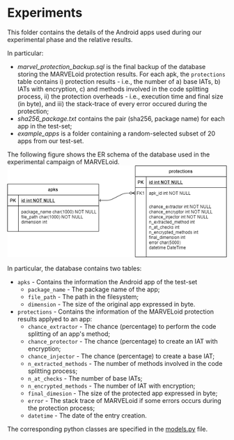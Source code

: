 # Experiments

This folder contains the details of the Android apps used during our experimental phase and the relative results.

In particular:
* *marvel_protection_backup.sql* is the final backup of the database storing the MARVELoid protection results. For each apk, the `protections` table contains i) protection results - i.e., the number of a) base IATs, b) IATs with encryption, c) and methods involved in the code splitting process, ii) the protection overheads - i.e., execution time and final size (in byte), and iii) the stack-trace of every error occured during the protection;
* *sha256_package.txt* contains the pair (sha256, package name) for each app in the test-set;
* *example_apps* is a folder containing a random-selected subset of 20 apps from our test-set.  

The following figure shows the ER schema of the database used in the experimental campaign of MARVELoid.
![ER schema of the database used on the experimental campaign of MARVELoid](./MARVELoid-db-schema.drawio.png)

In particular, the database contains two tables:
* `apks` - Contains the information the Android app of the test-set
  * `package_name` - The package name of the app;
  * `file_path` - The path in the filesystem;
  * `dimension` - The size of the original app expressed in byte.
* `protections` - Contains the information of the MARVELoid protection results applyed to an app:
  * `chance_extractor` - The chance (percentage) to perform the code splitting of an app's method;
  * `chance_protector` - The chance (percentage) to create an IAT with encryption;
  * `chance_injector` - The chance (percentage) to create a base IAT;
  * `n_extracted_methods` - The number of methods involved in the code splitting process;
  * `n_at_checks` - The number of base IATs;
  * `n_encrypted_methods` - The number of IAT with encryption;
  * `final_dimesion` - The size of the protected app expressed in byte;
  * `error` - The stack trace of MARVELoid if some errors occurs during the protection process;
  * `datetime` - The date of the entry creation. 

The corresponding python classes are specified in the [models.py](../Docker/models.py) file.
